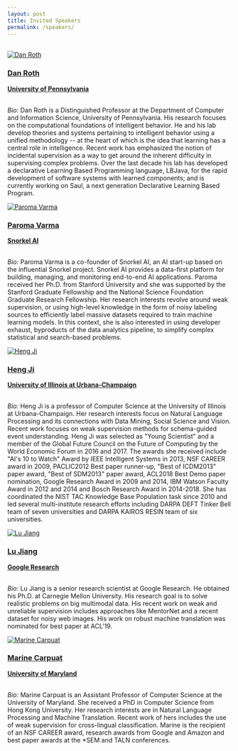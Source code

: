 ```yaml
---
layout: post
title: Invited Speakers
permalink: /speakers/
---
```

<br>

<div class="clearfix">
    <a href="https://www.cis.upenn.edu/~danroth/">
    <div class="speaker-image">
         <img src="/2021/images/DanRoth.jpg" alt="Dan Roth"> 
    </div>
    <div class="speaker-text">
        <h3>Dan Roth</h3>
        <strong>University of Pennsylvania</strong>
    </div>
    </a>
	<br>
	<p>
	<i>Bio:</i> Dan Roth is a Distinguished Professor at the Department of Computer and Information Science, University of Pennsylvania. His research focuses on the computational foundations of intelligent behavior. He and his lab develop theories and systems pertaining to intelligent behavior using a unified methodology -- at the heart of which is the idea that learning has a central role in intelligence. Recent work has emphasized the notion of incidental supervision as a way to get around the inherent difficulty in supervising complex problems. Over the last decade his lab has developed a declarative Learning Based Programming language, LBJava, for the rapid development of software systems with learned components; and is currently working on Saul, a next generation Declarative Learning Based Program.
	</p>
</div>

<div class="clearfix">
    <a href="https://www.paroma.xyz/">
    <div class="speaker-image">
         <img src="/2021/images/ParomaVarma.jpg" alt="Paroma Varma"> 
    </div>
    <div class="speaker-text">
        <h3>Paroma Varma</h3>
        <strong>Snorkel AI</strong>
    </div>
    </a>
	<br>
	<p>
	<i>Bio:</i> Paroma Varma is a co-founder of Snorkel AI, an AI start-up based on the influential Snorkel project. Snorkel AI provides a data-first platform for building, managing, and monitoring end-to-end AI applications. Paroma received her Ph.D. from Stanford University and she was supported by the Stanford Graduate Fellowship and the National Science Foundation Graduate Research Fellowship. Her research interests revolve around weak supervision, or using high-level knowledge in the form of noisy labeling sources to efficiently label massive datasets required to train machine learning models. In this context, she is also interested in using developer exhaust, byproducts of the data analytics pipeline, to simplify complex statistical and search-based problems.
	</p>
</div>

<div class="clearfix">
    <a href="https://cs.illinois.edu/about/people/faculty/hengji">
    <div class="speaker-image">
         <img src="/2021/images/Danna_square.jpg" alt="Heng Ji"> 
    </div>
    <div class="speaker-text">
        <h3>Heng Ji</h3>
        <strong>University of Illinois at Urbana-Champaign </strong>
    </div>
    </a>
	<br>
	<p>
	<i>Bio:</i> Heng Ji is a professor of Computer Science at the University of Illinois at Urbana-Champaign. Her research interests focus on Natural Language Processing and its connections with Data Mining, Social Science and Vision. Recent work focuses on weak supervision methods for schema-guided event understanding. Heng Ji was selected as "Young Scientist" and a member of the Global Future Council on the Future of Computing by the World Economic Forum in 2016 and 2017. The awards she received include "AI's 10 to Watch" Award by IEEE Intelligent Systems in 2013, NSF CAREER award in 2009, PACLIC2012 Best paper runner-up, "Best of ICDM2013" paper award, "Best of SDM2013" paper award, ACL2018 Best Demo paper nomination, Google Research Award in 2009 and 2014, IBM Watson Faculty Award in 2012 and 2014 and Bosch Research Award in 2014-2018. She has coordinated the NIST TAC Knowledge Base Population task since 2010 and led several multi-institute research efforts including DARPA DEFT Tinker Bell team of seven universities and DARPA KAIROS RESIN team of six universities.
	</p>
</div>

<div class="clearfix">
    <a href="https://research.google/people/LuJiang/">
    <div class="speaker-image">
         <img src="/2021/images/Sebastian.jpg" alt="Lu Jiang"> 
    </div>
    <div class="speaker-text">
        <h3>Lu Jiang</h3>
        <strong>Google Research</strong>
    </div>
    </a>
	<br>
	<p>
	<i>Bio:</i> Lu Jiang is a senior research scientist at Google Research. He obtained his Ph.D. at Carnegie Mellon University. His research goal is to solve realistic problems on big multimodal data. His recent work on weak and unreliable supervision includes approaches like MentorNet and a recent dataset for noisy web images. His work on robust machine translation was nominated for best paper at ACL’19.
	</p>
</div>

<div class="clearfix">
    <a href="https://www.cs.umd.edu/~marine/">
    <div class="speaker-image">
         <img src="/2021/images/Sebastian.jpg" alt="Marine Carpuat"> 
    </div>
    <div class="speaker-text">
        <h3>Marine Carpuat</h3>
        <strong>University of Maryland</strong>
    </div>
    </a>
	<br>
	<p>
	<i>Bio:</i> Marine Carpuat is an Assistant Professor of Computer Science at the University of Maryland. She received a PhD in Computer Science from Hong Kong University. Her research interests are in Natural Language Processing and Machine Translation. Recent work of hers includes the use of weak supervision for cross-lingual classification. Marine is the recipient of an NSF CAREER award, research awards from Google and Amazon and best paper awards at the *SEM and TALN conferences.
	</p>
</div>

